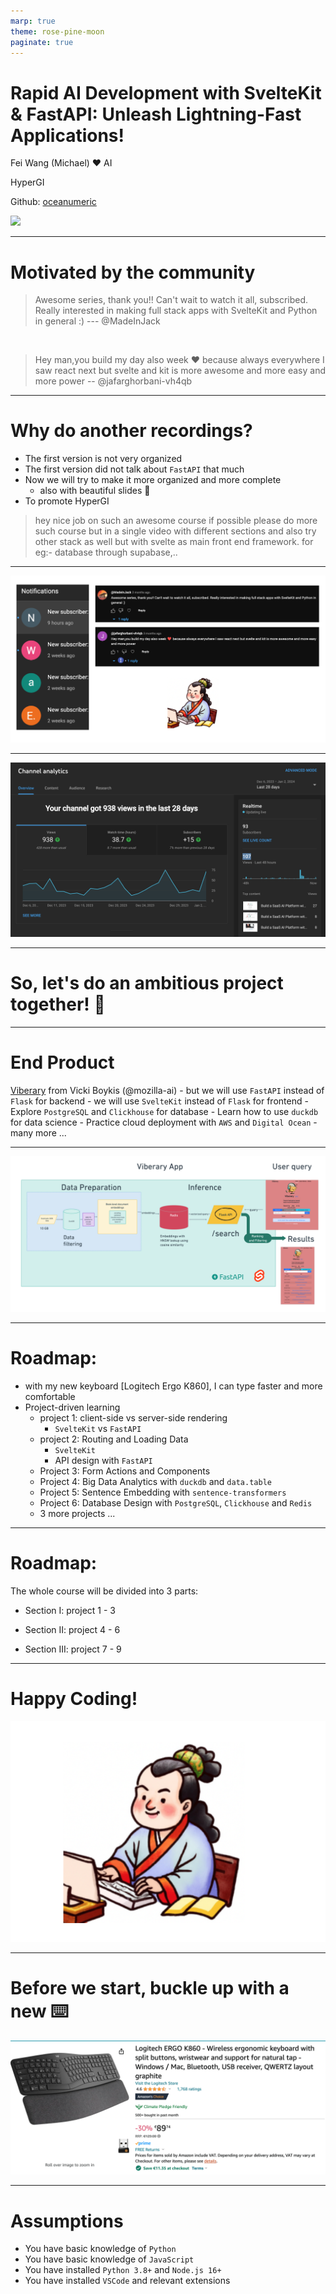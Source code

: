 ```yaml
---
marp: true
theme: rose-pine-moon
paginate: true
---
```



# Rapid AI Development with SvelteKit & FastAPI: Unleash Lightning-Fast Applications!

Fei Wang (Michael) :heart: AI

HyperGI

Github: [oceanumeric](https://github.com/oceanumeric)


<img class="landing-img" src="https://media.giphy.com/media/lUZwWoJfL0c0HCIDRP/giphy.gif">


--- 

# Motivated by the community

> Awesome series, thank you!! Can't wait to watch it all, subscribed. Really interested in making full stack apps with SvelteKit and Python in general :) --- @MadeInJack

<br>

> Hey man,you build my day also week ❤ because always everywhere I saw react next but svelte and kit is more awesome and more easy and more power -- @jafarghorbani-vh4qb



---

# Why do another recordings?

- The first version is not very organized
- The first version did not talk about `FastAPI` that much 
- Now we will try to make it more organized and more complete
    - also with beautiful slides :butterfly:
- To promote HyperGI

> hey nice job on such an awesome course if possible please do more such course but in a single video with different sections and also try other stack as well but with svelte as main front end framework. for  eg:- database through supabase,..


---

![bg h:70%](./images/promotation1.png)


---

![bg h:70%](./images/chanel-analytics.png)

---

# So, let's do an ambitious project together! :rocket:

---

# End Product

<a href="https://staging.viberary.pizza/" target="_blank"> Viberary</a> from Vicki Boykis (@mozilla-ai)
    - but we will use `FastAPI` instead of `Flask` for backend
    - we will use `SvelteKit` instead of `Flask` for frontend
    - Explore `PostgreSQL` and `Clickhouse` for database
    - Learn how to use `duckdb` for data science
    - Practice cloud deployment with `AWS` and `Digital Ocean`
    - many more ...


---

![bg h:78%](./images/viberary-demo.png)


---
# Roadmap:

- with my new keyboard [Logitech Ergo K860], I can type faster and more comfortable
- Project-driven learning
    - project 1: client-side vs server-side rendering
        - `SvelteKit` vs `FastAPI`
    - project 2: Routing and Loading Data
        - `SvelteKit`
        - API design with `FastAPI`
    - Project 3: Form Actions  and Components
    - Project 4: Big Data Analytics with `duckdb` and `data.table`
    - Project 5: Sentence Embedding with `sentence-transformers`
    - Project 6: Database Design with `PostgreSQL`, `Clickhouse` and `Redis`
    - 3 more projects ...

---

# Roadmap:

The whole course will be divided into 3 parts:

- Section I: project 1 - 3

- Section II: project 4 - 6

- Section III: project 7 - 9


---

# Happy Coding!

![bg right h:70%](./images/avatar.png)


---

# Before we start, buckle up with a new :keyboard:

![h:60%](./images/keyboard.png)


---

# Assumptions

- You have basic knowledge of `Python`
- You have basic knowledge of `JavaScript`
- You have installed `Python 3.8+` and `Node.js 16+`
- You have installed `VSCode` and relevant extensions